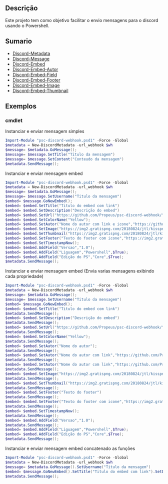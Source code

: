 ## Descrição
Este projeto tem como objetivo facilitar o envio mensagens para o discord usando o Powershell.

## Sumario
* [Discord-Metadata](https://github.com/Propeus/psc-discord-webhook/wiki/Discord-Metadata)
* [Discord-Message](https://github.com/Propeus/psc-discord-webhook/wiki/Discord-Message)
* [Discord-Embed](https://github.com/Propeus/psc-discord-webhook/wiki/Discord-Embed)
* [Discord-Embed-Autor](https://github.com/Propeus/psc-discord-webhook/wiki/Discord-Embed-Autor)
* [Discord-Embed-Field](https://github.com/Propeus/psc-discord-webhook/wiki/Discord-Embed-Field)
* [Discord-Embed-Footer](https://github.com/Propeus/psc-discord-webhook/wiki/Discord-Embed-Footer)
* [Discord-Embed-Image](https://github.com/Propeus/psc-discord-webhook/wiki/Discord-Embed-Image)
* [Discord-Embed-Thumbnail](https://github.com/Propeus/psc-discord-webhook/wiki/Discord-Embed-Thumbnail)

## Exemplos

### cmdlet
Instanciar e enviar mensagem simples
```powershell
Import-Module "psc-discord-webhook.psd1" -Force -Global
$metadata = New-DiscordMetadata -url_webhook $wh
$message= $metadata.GoMessage();
$message= $message.SetTitle("Titulo da mensagem")
$message= $message.SetContent("Conteudo da mensagem")
$metadata.SendMessage();
```

Instanciar e enviar mensagem embed
```powershell
Import-Module "psc-discord-webhook.psd1" -Force -Global
$metadata = New-DiscordMetadata -url_webhook $wh
$message= $metadata.GoMessage();
$message= $message.SetUsername("Titulo da mensagem")
$embed= $message.GoNewEmbed();
$embed= $embed.SetTitle("Titulo do embed com link")
$embed= $embed.SetDescription("Descrição do embed")
$embed= $embed.SetUrl("https://github.com/Propeus/psc-discord-webhook/")
$embed= $embed.SetColorName("Yellow");
$embed= $embed.SetAutor("Nome do autor com link e icone","https://github.com/Propeus/","https://img2.gratispng.com/20180824/jtl/kisspng-computer-icons-logo-portable-network-graphics-clip-icons-for-free-iconza-circle-social-5b7fe46b0bac53.1999041115351082030478.jpg");
$embed= $embed.SetImage("https://img2.gratispng.com/20180824/jtl/kisspng-computer-icons-logo-portable-network-graphics-clip-icons-for-free-iconza-circle-social-5b7fe46b0bac53.1999041115351082030478.jpg")
$embed= $embed.SetThumbnail("https://img2.gratispng.com/20180824/jtl/kisspng-computer-icons-logo-portable-network-graphics-clip-icons-for-free-iconza-circle-social-5b7fe46b0bac53.1999041115351082030478.jpg");
$embed= $embed.SetFooter("Texto do footer com icone","https://img2.gratispng.com/20180824/jtl/kisspng-computer-icons-logo-portable-network-graphics-clip-icons-for-free-iconza-circle-social-5b7fe46b0bac53.1999041115351082030478.jpg")
$embed= $embed.SetTimestampNow();
$embed= $embed.AddField("Versao","1.0");
$embed= $embed.AddField("Liguagem","Powershell",$True);
$embed= $embed.AddField("Edição do PS","Core",$True);
$metadata.SendMessage();
```

Instanciar e enviar mensagem embed (Envia varias mensagens exibindo cada propriedade)
```powershell
Import-Module "psc-discord-webhook.psd1" -Force -Global
$metadata = New-DiscordMetadata -url_webhook $wh
$message= $metadata.GoMessage();
$message= $message.SetUsername("Titulo da mensagem")
$embed= $message.GoNewEmbed();
$embed= $embed.SetTitle("Titulo do embed com link")
$metadata.SendMessage();
$embed= $embed.SetDescription("Descrição do embed")
$metadata.SendMessage();
$embed= $embed.SetUrl("https://github.com/Propeus/psc-discord-webhook/")
$metadata.SendMessage();
$embed= $embed.SetColorName("Yellow");
$metadata.SendMessage();
$embed= $embed.SetAutor("Nome do autor");
$metadata.SendMessage();
$embed= $embed.SetAutor("Nome do autor com link","https://github.com/Propeus/");
$metadata.SendMessage();
$embed= $embed.SetAutor("Nome do autor com link","https://github.com/Propeus/","https://img2.gratispng.com/20180824/jtl/kisspng-computer-icons-logo-portable-network-graphics-clip-icons-for-free-iconza-circle-social-5b7fe46b0bac53.1999041115351082030478.jpg");
$metadata.SendMessage();
$embed= $embed.SetImage("https://img2.gratispng.com/20180824/jtl/kisspng-computer-icons-logo-portable-network-graphics-clip-icons-for-free-iconza-circle-social-5b7fe46b0bac53.1999041115351082030478.jpg")
$metadata.SendMessage();
$embed= $embed.SetThumbnail("https://img2.gratispng.com/20180824/jtl/kisspng-computer-icons-logo-portable-network-graphics-clip-icons-for-free-iconza-circle-social-5b7fe46b0bac53.1999041115351082030478.jpg");
$metadata.SendMessage();
$embed= $embed.SetFooter("Texto do footer")
$metadata.SendMessage();
$embed= $embed.SetFooter("Texto do footer com icone","https://img2.gratispng.com/20180824/jtl/kisspng-computer-icons-logo-portable-network-graphics-clip-icons-for-free-iconza-circle-social-5b7fe46b0bac53.1999041115351082030478.jpg")
$metadata.SendMessage();
$embed= $embed.SetTimestampNow();
$metadata.SendMessage();
$embed= $embed.AddField("Versao","1.0");
$metadata.SendMessage();
$embed= $embed.AddField("Liguagem","Powershell",$True);
$embed= $embed.AddField("Edição do PS","Core",$True);
$metadata.SendMessage();
```

Instanciar e enviar mensagem embed concatenado as funções
```powershell
Import-Module "psc-discord-webhook.psd1" -Force -Global
$metadata = New-DiscordMetadata -url_webhook $wh
$message= $metadata.GoMessage().SetUsername("Titulo da mensagem")
$embed= $message.GoNewEmbed().SetTitle("Titulo do embed com link").SetDescription("Descrição do embed").SetUrl("https://github.com/Propeus/psc-discord-webhook/").SetColorName("Yellow").SetAutor("Nome do autor com link e icone","https://github.com/Propeus/","https://img2.gratispng.com/20180824/jtl/kisspng-computer-icons-logo-portable-network-graphics-clip-icons-for-free-iconza-circle-social-5b7fe46b0bac53.1999041115351082030478.jpg").SetImage("https://img2.gratispng.com/20180824/jtl/kisspng-computer-icons-logo-portable-network-graphics-clip-icons-for-free-iconza-circle-social-5b7fe46b0bac53.1999041115351082030478.jpg").SetThumbnail("https://img2.gratispng.com/20180824/jtl/kisspng-computer-icons-logo-portable-network-graphics-clip-icons-for-free-iconza-circle-social-5b7fe46b0bac53.1999041115351082030478.jpg").SetFooter("Texto do footer com icone","https://img2.gratispng.com/20180824/jtl/kisspng-computer-icons-logo-portable-network-graphics-clip-icons-for-free-iconza-circle-social-5b7fe46b0bac53.1999041115351082030478.jpg").SetTimestampNow().AddField("Versao","1.0").AddField("Liguagem","Powershell",$True).AddField("Edição do PS","Core",$True);
$metadata.SendMessage();
```